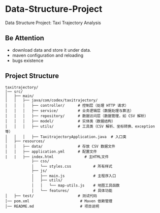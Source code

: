 # Data-Structure-Project
Data Structure Project: Taxi Trajectory Analysis

## Be Attention
- download data and store it under data.
- maven configuration and reloading
- bugs existence

## Project Structure
```text
taxitrajectory/
│── src/
│   ├── main/
│   │   ├── java/com/codex/taxitrajectory/
│   │   │   ├── controller/      # 控制层（处理 HTTP 请求）
│   │   │   ├── service/         # 业务逻辑层（数据处理与算法）
│   │   │   ├── repository/      # 数据访问层（数据管理，如 CSV 解析）
│   │   │   ├── model/           # 实体类（数据结构）
│   │   │   ├── utils/           # 工具类（CSV 解析、坐标转换、exception等） 
│   │   │   ├── TaxitrajectoryApplication.java  # 入口类
│   ├── resources/
│   │   ├── data/                # 存放 CSV 数据文件
│   │   ├── application.yml      # 配置文件
|   |   ├── index.html              # 主HTML文件
            ├── css/
            │   └── styles.css          # 所有样式
            ├── js/
            │   ├── main.js             # 主程序入口
            │   ├── utils/
            │   │   └── map-utils.js    # 地图工具函数
            │   └── features/           # 具体功能
│   ├── test/                    # 测试代码
│── pom.xml                       # Maven 依赖管理
│── README.md                     # 项目说明
```
